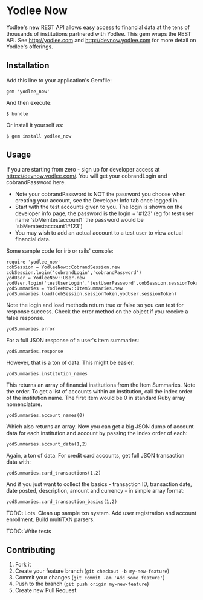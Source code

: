# Yodlee Now

Yodlee's new REST API allows easy access to financial data at the tens of thousands of institutions partnered with Yodlee.  This gem wraps the REST API.  See http://yodlee.com and http://devnow.yodlee.com for more detail on Yodlee's offerings.

## Installation

Add this line to your application's Gemfile:

    gem 'yodlee_now'

And then execute:

    $ bundle

Or install it yourself as:

    $ gem install yodlee_now

## Usage

If you are starting from zero - sign up for developer access at https://devnow.yodlee.com/.  You will get your cobrandLogin and cobrandPassword here.

 * Note your cobrandPassword is NOT the password you choose when creating your account, see the Developer Info tab once logged in.  
 * Start with the test accounts given to you.  The login is shown on the developer info page, the password is the login + '#123' (eg for test user name 'sbMemtestaccount1' the password would be 'sbMemtestaccount1#123')
 * You may wish to add an actual account to a test user to view actual financial data.  

Some sample code for irb or rails' console:

    require 'yodlee_now'
    cobSession = YodleeNow::CobrandSession.new
    cobSession.login('cobrandLogin','cobrandPassword')
    yodUser = YodleeNow::User.new
    yodUser.login('testUserLogin','testUserPassword',cobSession.sessionToken)
    yodSummaries = YodleeNow::ItemSummaries.new
    yodSummaries.load(cobSession.sessionToken,yodUser.sessionToken)

Note the login and load methods return true or false so you can test for response success.  Check the error method on the object if you receive a false response.

    yodSummaries.error

For a full JSON response of a user's item summaries:

    yodSummaries.response

However, that is a ton of data. This might be easier:

    yodSummaries.institution_names

This returns an array of financial institutions from the Item Summaries.  Note the order.  To get a list of accounts within an institution, call the index order of the institution name.  The first item would be 0 in standard Ruby array nomenclature.

    yodSummaries.account_names(0)

Which also returns an array.  Now you can get a big JSON dump of account data for each institution and account by passing the index order of each:

    yodSummaries.account_data(1,2)

Again, a ton of data.  For credit card accounts, get full JSON transaction data with:

    yodSummaries.card_transactions(1,2)

And if you just want to collect the basics - transaction ID, transaction date, date posted, description, amount and currency - in simple array format:

    yodSummaries.card_transaction_basics(1,2)

    
TODO: Lots. Clean up sample txn system.  Add user registration and account enrollment.  Build multiTXN parsers.

TODO: Write tests

## Contributing

1. Fork it
2. Create your feature branch (`git checkout -b my-new-feature`)
3. Commit your changes (`git commit -am 'Add some feature'`)
4. Push to the branch (`git push origin my-new-feature`)
5. Create new Pull Request
